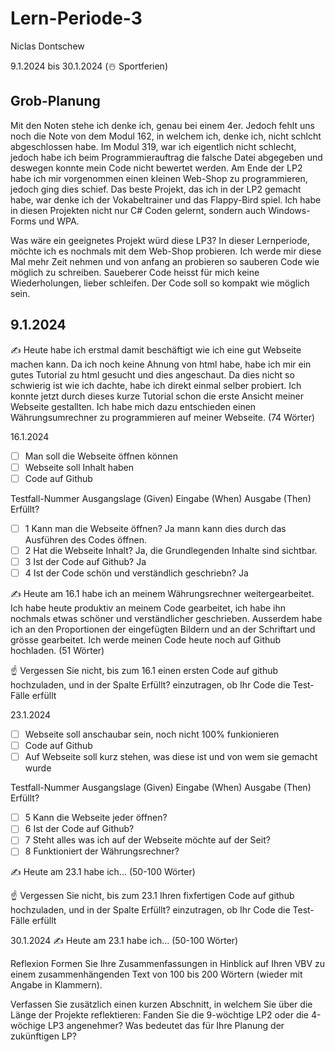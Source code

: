 # Lern-Periode-3
Niclas Dontschew

9.1.2024 bis 30.1.2024 (☃️ Sportferien)

## Grob-Planung

Mit den Noten stehe ich denke ich, genau bei einem 4er. Jedoch fehlt uns noch die Note von dem Modul 162, in welchem ich, denke ich, nicht schlcht abgeschlossen habe. Im Modul 319, war ich eigentlich nicht schlecht, jedoch habe ich beim Programmierauftrag die falsche Datei abgegeben und deswegen konnte mein Code nicht bewertet werden.
Am Ende der LP2 habe ich mir vorgenommen einen kleinen Web-Shop zu programmieren, jedoch ging dies schief. Das beste Projekt, das ich in der LP2 gemacht habe, war denke ich der Vokabeltrainer und das Flappy-Bird spiel. Ich habe in diesen Projekten nicht nur C# Coden gelernt, sondern auch Windows-Forms und WPA.

Was wäre ein geeignetes Projekt würd diese LP3?
In dieser Lernperiode, möchte ich es nochmals mit dem Web-Shop probieren. Ich werde mir diese Mal mehr Zeit nehmen und von anfang an probieren so sauberen Code wie möglich zu schreiben. Saueberer Code heisst für mich keine Wiederholungen, lieber schleifen. Der Code soll so kompakt wie möglich sein.

## 9.1.2024
✍️ Heute habe ich erstmal damit beschäftigt wie ich eine gut Webseite machen kann. Da ich noch keine Ahnung von html habe, habe ich mir ein gutes Tutorial zu html gesucht und dies angeschaut. Da dies nicht so schwierig ist wie ich dachte, habe ich direkt einmal selber probiert. Ich konnte jetzt durch dieses kurze Tutorial schon die erste Ansicht meiner Webseite gestallten. Ich habe mich dazu entschieden einen Währungsumrechner zu programmieren auf meiner Webseite. (74 Wörter)

16.1.2024
- [ ] Man soll die Webseite öffnen können
- [ ] Webseite soll Inhalt haben
- [ ] Code auf Github

Testfall-Nummer	Ausgangslage (Given)	Eingabe (When)	Ausgabe (Then)	Erfüllt?
- [ ]	1 Kann man die Webseite öffnen? Ja mann kann dies durch das Ausführen des Codes öffnen.
- [ ] 2 Hat die Webseite Inhalt? Ja, die Grundlegenden Inhalte sind sichtbar.
- [ ] 3 Ist der Code auf Github? Ja
- [ ] 4 Ist der Code schön und verständlich geschriebn?	Ja

✍️ Heute am 16.1 habe ich an meinem Währungsrechner weitergearbeitet. Ich habe heute produktiv an meinem Code gearbeitet, ich habe ihn nochmals etwas schöner und verständlicher geschrieben. Ausserdem habe ich an den Proportionen der eingefügten Bildern und an der Schriftart und grösse gearbeitet. Ich werde meinen Code heute noch auf Github hochladen.  (51 Wörter)

☝️ Vergessen Sie nicht, bis zum 16.1 einen ersten Code auf github hochzuladen, und in der Spalte Erfüllt? einzutragen, ob Ihr Code die Test-Fälle erfüllt

23.1.2024
- [ ] Webseite soll anschaubar sein, noch nicht 100% funkionieren
- [ ] Code auf Github
- [ ] Auf Webseite soll kurz stehen, was diese ist und von wem sie gemacht wurde

Testfall-Nummer	Ausgangslage (Given)	Eingabe (When)	Ausgabe (Then)	Erfüllt?
- [ ] 5	Kann die Webseite jeder öffnen?
- [ ] 6 Ist der Code auf Github?
- [ ] 7 Steht alles was ich auf der Webseite möchte auf der Seit?
- [ ] 8 Funktioniert der Währungsrechner?

✍️ Heute am 23.1 habe ich... (50-100 Wörter)

☝️ Vergessen Sie nicht, bis zum 23.1 Ihren fixfertigen Code auf github hochzuladen, und in der Spalte Erfüllt? einzutragen, ob Ihr Code die Test-Fälle erfüllt

30.1.2024
✍️ Heute am 23.1 habe ich... (50-100 Wörter)

Reflexion
Formen Sie Ihre Zusammenfassungen in Hinblick auf Ihren VBV zu einem zusammenhängenden Text von 100 bis 200 Wörtern (wieder mit Angabe in Klammern).

Verfassen Sie zusätzlich einen kurzen Abschnitt, in welchem Sie über die Länge der Projekte reflektieren: Fanden Sie die 9-wöchtige LP2 oder die 4-wöchige LP3 angenehmer? Was bedeutet das für Ihre Planung der zukünftigen LP?
